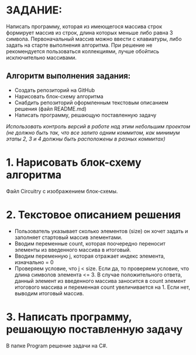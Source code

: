 # ЗАДАНИЕ:
Написать программу, которая из имеющегося массива строк формирует массив из строк, длина которых меньше либо равна 3 символа. Первоначальный массив можно ввести с клавиатуры, либо задать на старте выполнения алгоритма. При решение не рекомендуется пользоваться коллекциями, лучше обойтись исключительно массивами.

## Алгоритм выполнения задания:
* Создать репозиторий на GitHub
* Нарисовать блок-схему алгоритма
* Снабдить репозиторий оформленным текстовым описанием решения (файл README.md)
* Написать программу, решающую поставленную задачу

*Использовать контроль версий в работе над этим небольшим проектом (не должно быть так, что все залито одним коммитом, как минимум этапы 2, 3 и 4 должны быть расположены в разных коммитах)*

# 1. Нарисовать блок-схему алгоритма
Файл Circuitry с изображением блок-схемы.

# 2. Текстовое описанием решения
* Пользователь указывает сколько элементов (size) он хочет задать и заполняет стартовый массив элементами.
* Вводим переменные count, которая поочередно переносит элементы из введенного массива в итоговый.
* Вводим переменную j, которая отражает индекс элемента, изначально = 0
* Проверяем условие, что j < size. Если да, то проверяем условие, что длина символов элемента <= 3. В случае положительного ответа, данный элемент из введенного массива заносится в count элемент итогового массива и переменная count увеличивается на 1. Если нет, выводим итоговый массив.

# 3. Написать программу, решающую поставленную задачу
В папке Program решение задачи на C#.